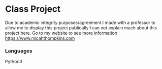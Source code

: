 # Class Project
Due to academic integrity purposes/agreement I made with a professor to allow me to display this project publically I can not explain much about this project here. Go to my website to see more information https://www.micahthompkins.com

### Languages
Python3
